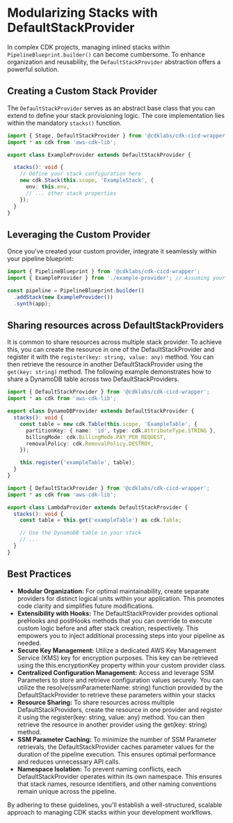# Modularizing Stacks with DefaultStackProvider

In complex CDK projects, managing inlined stacks within `PipelineBlueprint.builder()` can become cumbersome. To enhance organization and reusability, the `DefaultStackProvider` abstraction offers a powerful solution.

## Creating a Custom Stack Provider

The `DefaultStackProvider` serves as an abstract base class that you can extend to define your stack provisioning logic. The core implementation lies within the mandatory `stacks()` function.

```typeScript
import { Stage, DefaultStackProvider } from '@cdklabs/cdk-cicd-wrapper';
import * as cdk from 'aws-cdk-lib';

export class ExampleProvider extends DefaultStackProvider {

  stacks(): void {
    // Define your stack configuration here
    new cdk.Stack(this.scope, 'ExampleStack', {
      env: this.env,
      // ... other stack properties
    });
  }
}
```

## Leveraging the Custom Provider

Once you've created your custom provider, integrate it seamlessly within your pipeline blueprint:

```typeScript
import { PipelineBlueprint } from '@cdklabs/cdk-cicd-wrapper';
import { ExampleProvider } from './example-provider'; // Assuming your provider is in a separate file

const pipeline = PipelineBlueprint.builder()
  .addStack(new ExampleProvider())
  .synth(app);
```

## Sharing resources across DefaultStackProviders

It is common to share resources across multiple stack provider. To achieve this, you can create the resource in one of the DefaultStackProvider and register it with the `register(key: string, value: any)` method. You can then retrieve the resource in another DefaultStackProvider using the `get(key: string)` method. The following example demonstrates how to share a DynamoDB table across two DefaultStackProviders.

```typeScript
import { DefaultStackProvider } from '@cdklabs/cdk-cicd-wrapper';
import * as cdk from 'aws-cdk-lib';

export class DynamoDBProvider extends DefaultStackProvider {
  stacks(): void {
    const table = new cdk.Table(this.scope, 'ExampleTable', {
      partitionKey: { name: 'id', type: cdk.AttributeType.STRING },
      billingMode: cdk.BillingMode.PAY_PER_REQUEST,
      removalPolicy: cdk.RemovalPolicy.DESTROY,
    });

    this.register('exampleTable', table);
  }
}
```

```typeScript
import { DefaultStackProvider } from '@cdklabs/cdk-cicd-wrapper';
import * as cdk from 'aws-cdk-lib';

export class LambdaProvider extends DefaultStackProvider {
  stacks(): void {
    const table = this.get('exampleTable') as cdk.Table;

    // Use the DynamoDB table in your stack
    // ...
  }
}
```

## Best Practices
- **Modular Organization:** For optimal maintainability, create separate providers for distinct logical units within your application. This promotes code clarity and simplifies future modifications.
- **Extensibility with Hooks:** The DefaultStackProvider provides optional preHooks and postHooks methods that you can override to execute custom logic before and after stack creation, respectively. This empowers you to inject additional processing steps into your pipeline as needed.
- **Secure Key Management:** Utilize a dedicated AWS Key Management Service (KMS) key for encryption purposes. This key can be retrieved using the this.encryptionKey property within your custom provider class.
- **Centralized Configuration Management:** Access and leverage SSM Parameters to store and retrieve configuration values securely. You can utilize the resolve(ssmParameterName: string) function provided by the DefaultStackProvider to retrieve these parameters within your stacks
- **Resource Sharing:** To share resources across multiple DefaultStackProviders, create the resource in one provider and register it using the register(key: string, value: any) method. You can then retrieve the resource in another provider using the get(key: string) method.
- **SSM Parameter Caching:** To minimize the number of SSM Parameter retrievals, the DefaultStackProvider caches parameter values for the duration of the pipeline execution. This ensures optimal performance and reduces unnecessary API calls.
- **Namespace Isolation:** To prevent naming conflicts, each DefaultStackProvider operates within its own namespace. This ensures that stack names, resource identifiers, and other naming conventions remain unique across the pipeline.

By adhering to these guidelines, you'll establish a well-structured, scalable approach to managing CDK stacks within your development workflows.